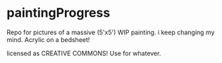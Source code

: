 # paintingProgress
Repo for pictures of a massive (5'x5') WIP painting. i keep changing my mind. Acrylic on a bedsheet!

licensed as CREATIVE COMMONS! Use for whatever. 

